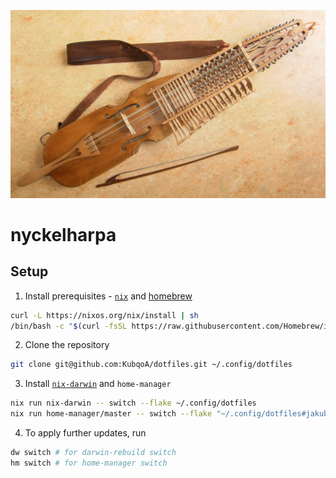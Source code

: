 ![Nyckelharpa](./nyckelharpa.jpg)

# nyckelharpa

## Setup
1. Install prerequisites - [`nix`](https://nix.dev/install-nix) and [homebrew](https://brew.sh)
```sh
curl -L https://nixos.org/nix/install | sh
/bin/bash -c "$(curl -fsSL https://raw.githubusercontent.com/Homebrew/install/HEAD/install.sh)"
```

2. Clone the repository
```sh
git clone git@github.com:KubqoA/dotfiles.git ~/.config/dotfiles
```

3. Install [`nix-darwin`](https://github.com/LnL7/nix-darwin?tab=readme-ov-file#flakes) and `home-manager`
```sh
nix run nix-darwin -- switch --flake ~/.config/dotfiles
nix run home-manager/master -- switch --flake "~/.config/dotfiles#jakub-macos"
```

4. To apply further updates, run
```sh
dw switch # for darwin-rebuild switch
hm switch # for home-manager switch
```
